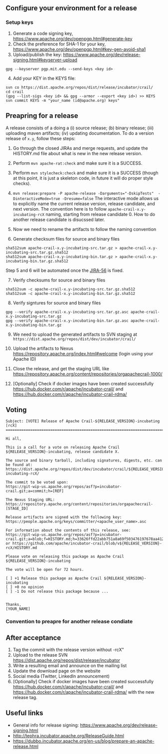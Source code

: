 ## Configure your environment for a release 
### Setup keys 
  1. Generate a code signing key, https://www.apache.org/dev/openpgp.html#generate-key
  2. Check the preference for SHA-1 for your key, https://www.apache.org/dev/openpgp.html#key-gen-avoid-sha1
  3. Upload/publish the key: https://www.apache.org/dev/release-signing.html#keyserver-upload 
  ```
  gpg --keyserver pgp.mit.edu --send-keys <key id>
  ```
  4. Add your KEY in the KEYS file: 
  ```
  svn co https://dist.apache.org/repos/dist/release/incubator/crail/
  cd crail
  (gpg --list-sigs <key id> && gpg --armor --export <key id>) >> KEYS
  svn commit KEYS -m "your_name (id@apache.org) keys"  
  ```  
### 
## Preapring for a release 
A release consists of a doing a (i) source release; (b) binary release; (iii) uploading maven artifacts; (iv) updating documentation. To do a version release of `x.y`, follow these steps: 
  1. Go through the closed JIRAs and merge requests, and update the HISTORY.md file about what is new in the new release version. 
  2. Perform `mvn apache-rat:check` and make sure it is a SUCCESS.
  3. Perform `mvn stylecheck:check` and make sure it is a SUCCESS (though at this point, it is just a skeleton code, in future it will do proper style checks).
  4. `mvn release:prepare -P apache-release -Darguments="-DskipTests"  -DinteractiveMode=true -Dresume=false` 
     The interactive mode allows us to explicitly name the current release version, release candidate, and next version. The convention here is to follow `apache-crail-x.y-incubating-rcX` naming, starting from release candidate 0. How to do another release candidate is disucssed later. 
  5. Now we need to rename the artifacts to follow the naming convention  
  
  6. Generate checksum files for source and binary files
  ```
  sha512sum apache-crail-x.y-incubating-src.tar.gz > apache-crail-x.y-incubating-src.tar.gz.sha512
  sha512sum apache-crail-x.y-incubating-bin.tar.gz > apache-crail-x.y-incubating-bin.tar.gz.sha512
  ```

Step 5 and 6 will be automated once the [JIRA-56](https://issues.apache.org/jira/projects/CRAIL/issues/CRAIL-56) is fixed.
  
  7. Verify checksums for source and binary files 
  ```
  sha512sum -c apache-crail-x.y-incubating-src.tar.gz.sha512
  sha512sum -c apache-crail-x.y-incubating-bin.tar.gz.sha512
  ```
  
  8. Verify signtures for source and binary files 
  ```
  gpg --verify apache-crail-x.y-incubating-src.tar.gz.asc apache-crail-x.y-incubating-src.tar.gz
  gpg --verify apache-crail-x.y-incubating-bin.tar.gz.asc apache-crail-x.y-incubating-bin.tar.gz
  ```
  
  9. We need to upload the generated artifacts to SVN staging at `https://dist.apache.org/repos/dist/dev/incubator/crail/`  
  
  10. Upload the artifacts to Nexus https://repository.apache.org/index.html#welcome (login using your Apache ID) 
  
  11. Close the release, and get the staging URL like https://repository.apache.org/content/repositories/orgapachecrail-1000/
  
  12. [Optionally] Check if docker images have been created successfully
https://hub.docker.com/r/apache/incubator-crail/ and https://hub.docker.com/r/apache/incubator-crail-rdma/

## Voting 
```
Subject: [VOTE] Release of Apache Crail-${RELEASE_VERSION}-incubating [rcX]
============================================================================

Hi all,

This is a call for a vote on releasing Apache Crail ${RELEASE_VERSION}-incubating, release candidate X.

The source and binary tarball, including signatures, digests, etc. can be found at:
https://dist.apache.org/repos/dist/dev/incubator/crail/${RELEASE_VERSION}-incubating-rcX/

The commit to be voted upon:
https://git-wip-us.apache.org/repos/asf?p=incubator-crail.git;a=commit;h=[REF]

The Nexus Staging URL:
https://repository.apache.org/content/repositories/orgapachecrail-[STAGE_ID]

Release artifacts are signed with the following key:
https://people.apache.org/keys/committer/<apache_user_name>.asc

For information about the contents of this release, see:
https://git-wip-us.apache.org/repos/asf?p=incubator-crail.git;a=blob;f=HISTORY.md;h=33626ffd22abb751a8a69f503476197678aa4128;hb=49951523cac723f5793ff3971fab190920ae6745
or https://github.com/apache/incubator-crail/blob/v${RELEASE_VERSION}-rcX/HISTORY.md

Please vote on releasing this package as Apache Crail ${RELEASE_VERSION}-incubating

The vote will be open for 72 hours.

[ ] +1 Release this package as Apache Crail ${RELEASE_VERSION}-incubating
[ ] +0 no opinion
[ ] -1 Do not release this package because ...


Thanks,
[YOUR_NAME]
```

### Convention to preapre for another release condiate 

## After acceptance 
  1. Tag the commit with the release version without -rcX"
  2. Upload to the release SVN https://dist.apache.org/repos/dist/release/incubator
  3. Write a resulting email and announce on the mailing list 
  4. Update the download page on the website 
  5. Social media (Twitter, LinkedIn announcement)  
  6. [Optionally] Check if docker images have been created successfully
https://hub.docker.com/r/apache/incubator-crail/ and https://hub.docker.com/r/apache/incubator-crail-rdma/ with the new release tag.

## Useful links
  * General info for release signing: https://www.apache.org/dev/release-signing.html
  * http://tephra.incubator.apache.org/ReleaseGuide.html
  * https://dubbo.incubator.apache.org/en-us/blog/prepare-an-apache-release.html 
